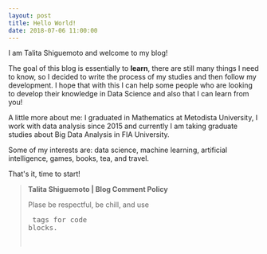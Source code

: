 ```yaml
---
layout: post
title: Hello World!
date: 2018-07-06 11:00:00
---
```


I am Talita Shiguemoto and welcome to my blog!

The goal of this blog is essentially to **learn**, there are still many things I need to know, so I decided to write the process of my studies and then follow my development.
I hope that with this I can help some people who are looking to develop their knowledge in Data Science and also that I can learn from you!

A little more about me: I graduated in Mathematics at Metodista University, I work with data analysis since 2015 and currently I am taking graduate studies about Big Data Analysis in FIA University.

Some of my interests are: data science, machine learning, artificial intelligence, games, books, tea, and travel.

That's it, time to start!


>**Talita Shiguemoto | Blog Comment Policy**
>
>Plase be respectful, be chill, and use <pre> tags for code blocks.



    

